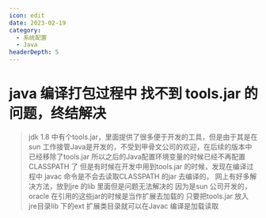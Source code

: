 ```yaml
---
icon: edit
date: 2023-02-19
category:
  - 系统配置
  - Java
headerDepth: 5
---
```



# java 编译打包过程中 找不到 tools.jar 的问题，终结解决
>    jdk 1.8 中有个tools.jar，里面提供了很多便于开发的工具，但是由于其是在sun 工作接管Java是开发的，不受到甲骨文公司的欢迎，在后续的版本中已经移除了tools.jar  所以之后的Java配置环境变量的时候已经不再配置CLASSPATH 了
>    但是有时候在开发中用到tools.jar 的时候，发现在编译过程中 javac 命令是不会去读取CLASSPATH 的jar 去编译的， 网上有好多解决方法，放到jre 的lib 里面但是问题无法解决的
>     因为是sun 公司开发的，oracle 在引用的这些jar的时候是当作扩展去加载的
 只要把tools.jar 放入 jre目录lib 下的ext 扩展类目录就可以在Javac 编译是加载读取
